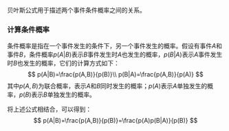贝叶斯公式用于描述两个事件条件概率之间的关系。

### 计算条件概率

条件概率是指在一个事件发生的条件下，另一个事件发生的概率。假设有事件$A$和事件$B$，条件概率$p(A|B)$表示$B$事件发生时$A$也发生的概率，$p(B|A)$表示$A$事件发生时$B$也发生的概率，它们的计算方式如下：
$$
p(A|B)=\frac{p(A,B)}{p(B)}\\
p(B|A)=\frac{p(A,B)}{p(A)}
$$
其中$p(A,B)$为联合概率，表示$A$和$B$同时发生的概率；$p(A)$表示$A$单独发生的概率，$p(B)$表示$B$单独发生的概率。

将上述公式相结合，可以得到：
$$
p(A|B)=\frac{p(A,B)}{p(B)}=\frac{p(A)p(B|A)}{p(B)}
$$


